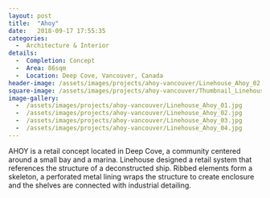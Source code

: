 ```yaml
---
layout: post
title:  "Ahoy"
date:   2018-09-17 17:55:35
categories:
  -  Architecture & Interior
details:
  -  Completion: Concept
  -  Area: 86sqm
  -  Location: Deep Cove, Vancouver, Canada
header-image: /assets/images/projects/ahoy-vancouver/Linehouse_Ahoy_02.jpg
square-image: /assets/images/projects/ahoy-vancouver/Thumbnail_Linehouse_Ahoy_01
image-gallery:
  -  /assets/images/projects/ahoy-vancouver/Linehouse_Ahoy_01.jpg
  -  /assets/images/projects/ahoy-vancouver/Linehouse_Ahoy_02.jpg
  -  /assets/images/projects/ahoy-vancouver/Linehouse_Ahoy_03.jpg
  -  /assets/images/projects/ahoy-vancouver/Linehouse_Ahoy_04.jpg
---
```

AHOY is a retail concept located in Deep Cove, a community centered around a small bay and a marina. Linehouse designed a retail system that references the structure of a deconstructed ship. Ribbed elements form a skeleton, a perforated metal lining wraps the structure to create enclosure and the shelves are connected with industrial detailing. 
